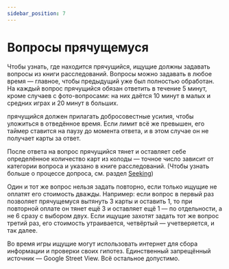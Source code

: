 ```yaml
---
sidebar_position: 7
---
```


# Вопросы прячущемуся

Чтобы узнать, где находится прячущийся, ищущие должны задавать вопросы из книги расследований. Вопросы можно задавать в любое время — главное, чтобы предыдущий уже был полностью обработан. На каждый вопрос прячущийся обязан ответить в течение 5 минут, кроме случаев с фото-вопросами: на них даётся 10 минут в малых и средних играх и 20 минут в больших.

прячущийся должен прилагать добросовестные усилия, чтобы уложиться в отведённое время. Если лимит всё же превышен, его таймер ставится на паузу до момента ответа, и в этом случае он не получает карты за ответ.

После ответа на вопрос прячущийся тянет и оставляет себе определённое количество карт из колоды — точное число зависит от категории вопроса и указано в книге расследований. (Чтобы узнать больше о процессе допроса, см. раздел [Seeking](../seeking))

Один и тот же вопрос нельзя задать повторно, если только ищущие не оплатят его стоимость дважды. Например: если вопрос в первый раз позволяет прячущемуся вытянуть 3 карты и оставить 1, то при повторной оплате он тянет ещё 3 и оставляет ещё 1 — по отдельности, а не 6 сразу с выбором двух.
Если ищущие захотят задать тот же вопрос третий раз, его стоимость утраивается, четвёртый — учетверяется, и так далее.

Во время игры ищущие могут использовать интернет для сбора информации и проверки своих гипотез.
Единственный запрещённый источник — Google Street View. Всё остальное допустимо.

